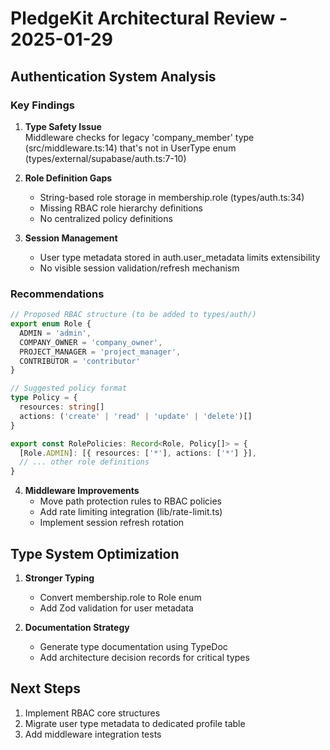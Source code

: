 # PledgeKit Architectural Review - 2025-01-29

## Authentication System Analysis

### Key Findings
1. **Type Safety Issue**  
   Middleware checks for legacy 'company_member' type (src/middleware.ts:14) that's not in UserType enum (types/external/supabase/auth.ts:7-10)

2. **Role Definition Gaps**
   - String-based role storage in membership.role (types/auth.ts:34)
   - Missing RBAC role hierarchy definitions
   - No centralized policy definitions

3. **Session Management**
   - User type metadata stored in auth.user_metadata limits extensibility
   - No visible session validation/refresh mechanism

### Recommendations

```ts
// Proposed RBAC structure (to be added to types/auth/)
export enum Role {
  ADMIN = 'admin',
  COMPANY_OWNER = 'company_owner',
  PROJECT_MANAGER = 'project_manager',
  CONTRIBUTOR = 'contributor'
}

// Suggested policy format
type Policy = {
  resources: string[]
  actions: ('create' | 'read' | 'update' | 'delete')[]
}

export const RolePolicies: Record<Role, Policy[]> = {
  [Role.ADMIN]: [{ resources: ['*'], actions: ['*'] }],
  // ... other role definitions
}
```

4. **Middleware Improvements**
   - Move path protection rules to RBAC policies
   - Add rate limiting integration (lib/rate-limit.ts)
   - Implement session refresh rotation

## Type System Optimization

1. **Stronger Typing**
   - Convert membership.role to Role enum
   - Add Zod validation for user metadata

2. **Documentation Strategy**
   - Generate type documentation using TypeDoc
   - Add architecture decision records for critical types

## Next Steps
1. Implement RBAC core structures
2. Migrate user type metadata to dedicated profile table
3. Add middleware integration tests